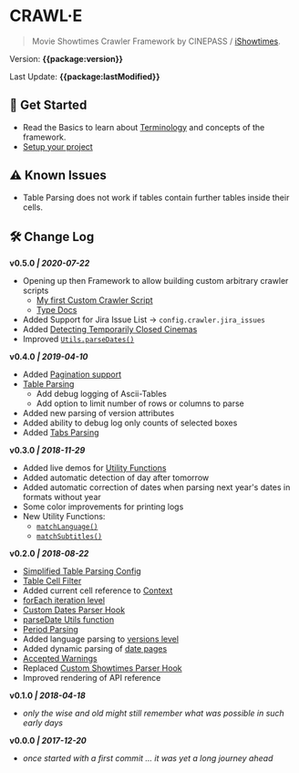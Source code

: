 # CRAWL·E 

> Movie Showtimes Crawler Framework by CINEPASS / [iShowtimes](http://internationalshowtimes.com).

Version: **{{package:version}}**

Last Update: **{{package:lastModified}}**

## 💪 Get Started 

- Read the Basics to learn about [Terminology](basics/terminology) and concepts of the framework. 
- [Setup your project ](quickstart?id=project-setup) 

## ⚠️ Known Issues

- Table Parsing does not work if tables contain further tables inside their cells. 

## 🛠 Change Log

**v0.5.0 *| 2020-07-22***

- Opening up then Framework to allow building custom arbitrary crawler scripts  
  - <i class="ps-icon ps-icon-book"></i> [My first Custom Crawler Script](/tutorials/my-first-custom-crawler-script.md) 
  - <i class="ps-icon ps-icon-lab"></i> <a href="/typedocs">Type Docs</a>
- Added Support for Jira Issue List → `config.crawler.jira_issues`
- Added [Detecting Temporarily Closed Cinemas](advanced/is-temporarily-closed.md)
- Improved [`Utils.parseDates()`](api/utils/parseDates)

**v0.4.0 *| 2019-04-10***

- Added [Pagination support](/advanced/pagination)
- [Table Parsing](/advanced/table-parsing) 
  - Add debug logging of Ascii-Tables
  - Add option to limit number of rows or columns to parse
- Added new parsing of version attributes
- Added ability to debug log only counts of selected boxes
- Added [Tabs Parsing](/advanced/tabs-parsing)

**v0.3.0 *| 2018-11-29***

- Added live demos for [Utility Functions](/api/utils/)
- Added automatic detection of day after tomorrow
- Added automatic correction of dates when parsing next year's dates in formats without year
- Some color improvements for printing logs
- New Utility Functions:
  - [`matchLanguage()`](/api/utils/languageMappers?id=matchLanguage)
  - [`matchSubtitles()`](/api/utils/languageMappers?id=matchSubtitles)

**v0.2.0 *| 2018-08-22***

- [Simplified Table Parsing Config](/api/showtimes?id=parsing-tables)
- [Table Cell Filter](/api/hooks/tableCellsFilter)
- Added current cell reference to [Context](/api/hooks/?id=understanding-contexts)
- [forEach iteration level](/api/forEach)
- [Custom Dates Parser Hook](/api/hooks/datesParser)
- [parseDate Utils function](/api/utils/parseDates)
- [Period Parsing](/advanced/period-parsing)
- Added language parsing to [versions level](/api/versions) 
- Added dynamic parsing of [date pages](/api/dates?id=crawling-date-pages)
- [Accepted Warnings](/advanced/accepted-warnings)
- Replaced [Custom Showtimes Parser Hook](/api/hooks/showtimesParser)
- Improved rendering of API reference 

**v0.1.0 *| 2018-04-18***

- *only the wise and old might still remember what was possible in such early days*

**v0.0.0 *| 2017-12-20***

- *once started with a first commit ... it was yet a long journey ahead*